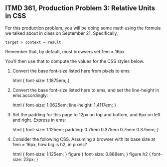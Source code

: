 ﻿## ITMD 361, Production Problem 3: Relative Units in CSS

For this production problem, you will be doing some math using the formula we talked about in class
on September 21. Specifically,

    target ÷ context = result

Remember that, by default, most browsers set 1em = 16px.

You’ll then use that to compute the values for the CSS styles below.

1. Convert the base font-size listed here from pixels to ems:

      html {
        font-size: 1.1875em;
      }

2.  Convert the base font-size listed here to ems, and set the line-height in ems accordingly:

      html {
        font-size: 1.0625em;
        line-height: 1.4117em;
      }

3. Set the padding for this page to 12px on top and bottom, and 6px on left and right. Express in
ems:

      html {
        font-size: 1.125em;
        padding: 0.75em 0.375em 0.75em 0.375em;
      }

4. Consider the following CSS. Assuming a browser with its base size at 1em = 16px, how big is h2,
in pixels?

      html {
        font-size: 1.125em;
      }
      figure {
        font-size: 0.888em;
      }
      figure h2 {
        font-size: 23px;
      }
